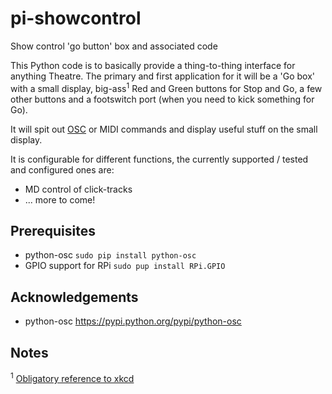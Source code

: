 # pi-showcontrol
Show control 'go button' box and associated code

This Python code is to basically provide a thing-to-thing interface for anything Theatre.
The primary and first application for it will be a 'Go box' with a small display,
big-ass<sup>1</sup> Red and Green buttons for Stop and Go, a few other buttons
and a footswitch port (when you need to kick something for Go).

It will spit out [OSC](https://en.wikipedia.org/wiki/Open_Sound_Control) or MIDI commands
and display useful stuff on the small display.

It is configurable for different functions, the currently supported / tested and configured ones are:
* MD control of click-tracks
* ... more to come!

## Prerequisites
* python-osc `sudo pip install python-osc`
* GPIO support for RPi `sudo pup install RPi.GPIO`

## Acknowledgements
* python-osc https://pypi.python.org/pypi/python-osc

## Notes
<sup>1</sup> [Obligatory reference to xkcd](https://xkcd.com/37/)

